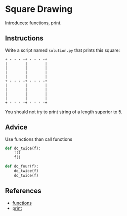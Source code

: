 # Square Drawing

Introduces: functions, print.

## Instructions

Write a script named `solution.py` that prints this square:

```
+ - - - -+ - - - -+
|        |        |
|        |        |
|        |        |
|        |        |
+ - - - -+ - - - -+
|        |        |
|        |        |
|        |        |
|        |        |
+ - - - -+ - - - -+
```

You should not try to print string of a length superior to 5.

## Advice

Use functions than call functions

```python
def do_twice(f):
    f()
    f()

def do_four(f):
    do_twice(f)
    do_twice(f)
```
## References
 - [functions](https://docs.python.org/3/tutorial/controlflow.html#defining-functions)
 - [print](https://docs.python.org/3/tutorial/index.html)
